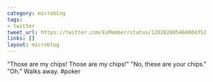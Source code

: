 ```yaml
---
category: microblog
tags:
- twitter
tweet_url: https://twitter.com/ExMember/status/120282805468004352
links: []
layout: microblog
---
```

"Those are my chips! Those are my chips!" "No, these are your chips." "Oh." Walks away. #poker
